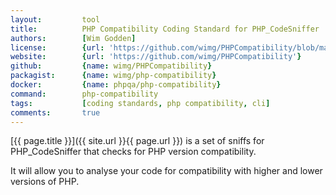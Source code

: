 ```yaml
---
layout:         tool
title:          PHP Compatibility Coding Standard for PHP_CodeSniffer
authors:        [Wim Godden]
license:        {url: 'https://github.com/wimg/PHPCompatibility/blob/master/LICENSE', label: 'GNU Lesser General Public License v3.0 (LGPL)'}
website:        {url: 'https://github.com/wimg/PHPCompatibility'}
github:         {name: wimg/PHPCompatibility}
packagist:      {name: wimg/php-compatibility}               
docker:         {name: phpqa/php-compatibility}     
command:        php-compatibility  
tags:           [coding standards, php compatibility, cli]
comments:       true
---
```


[{{ page.title }}]({{ site.url }}{{ page.url }}) is a set of sniffs for PHP_CodeSniffer that checks for PHP version compatibility.

<!--more--> 

It will allow you to analyse your code for compatibility with higher and lower versions of PHP.
